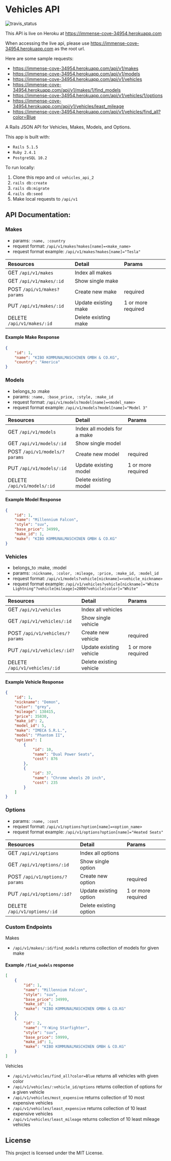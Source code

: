 # Vehicles API

![travis_status](https://travis-ci.org/podoglyph/vehicles_api_2.svg?branch=master)

This API is live on Heroku at https://immense-cove-34954.herokuapp.com

When accessing the live api, please use https://immense-cove-34954.herokuapp.com as the root url.

Here are some sample requests:

* https://immense-cove-34954.herokuapp.com/api/v1/makes
* https://immense-cove-34954.herokuapp.com/api/v1/models
* https://immense-cove-34954.herokuapp.com/api/v1/vehicles
* https://immense-cove-34954.herokuapp.com/api/v1/makes/1/find_models
* https://immense-cove-34954.herokuapp.com/api/v1/vehicles/1/options
* https://immense-cove-34954.herokuapp.com/api/v1/vehicles/least_mileage
* https://immense-cove-34954.herokuapp.com/api/v1/vehicles/find_all?color=Blue

A Rails JSON API for Vehicles, Makes, Models, and Options.

This app is built with:

* `Rails 5.1.5`
* `Ruby 2.4.1`
* `PostgreSQL 10.2`

To run locally:

1. Clone this repo and `cd vehicles_api_2`
3. `rails db:create`
4. `rails db:migrate`
5. `rails db:seed`
5.  Make local requests to `/api/v1`

## API Documentation:

### Makes

* params: `:name, :country`
* request format: `/api/v1/makes?makes[name]=<make_name>`
* request format example: `/api/v1/makes?makes[name]="Tesla"`

| Resources | Detail | Params |
| :-------- |:-------| :-------|
| GET `/api/v1/makes` | Index all makes | |
| GET `/api/v1/makes/:id` | Show single make | |
| POST `/api/v1/makes?params` | Create new make | required |
| PUT `/api/v1/makes/:id` | Update existing make | 1 or more required|
| DELETE `/api/v1/makes/:id` | Delete existing make | |

#### Example Make Response
```json
{
    "id": 1,
    "name": "KIBO KOMMUNALMASCHINEN GMBH & CO.KG",
    "country": "America"
}
```

### Models
* belongs_to :make
* params: `:name, :base_price, :style, :make_id`
* request format: `/api/v1/models?model[name]=<model_name>`
* request format example: `/api/v1/models?model[name]="Model 3"`

| Resources | Detail | Params |
| :-------- |:-------| :-------|
| GET `/api/v1/models` | Index all models for a make | |
| GET `/api/v1/models/:id` | Show single model | |
| POST `/api/v1/models/?params` | Create new model | required |
| PUT `/api/v1/models/:id` | Update existing model | 1 or more required |
| DELETE `/api/v1/models/:id` | Delete existing model | |

#### Example Model Response
```json
{
    "id": 1,
    "name": "Millennium Falcon",
    "style": "suv",
    "base_price": 34999,
    "make_id": 1,
    "make": "KIBO KOMMUNALMASCHINEN GMBH & CO.KG"
}
```

### Vehicles
* belongs_to :make, :model
* params: `:nickname, :color, :mileage, :price, :make_id, :model_id`
* request format: `/api/v1/models?vehicle[nickname]=<vehicle_nickname>`
* request format example: `/api/v1/vehicles?vehicle[nickname]="White Lightning"?vehicle[mileage]=2000?vehicle[color]="White"`

| Resources | Detail | Params |
| :-------- |:-------|:------|
| GET `/api/v1/vehicles` | Index all vehicles | |
| GET `/api/v1/vehicles/:id` | Show single vehicle | |
| POST `/api/v1/vehicles/?params` | Create new vehicle | required |
| PUT `/api/v1/vehicles/:id?` | Update existing vehicle | 1 or more required |
| DELETE `/api/v1/vehicles/:id` | Delete existing vehicle | |

#### Example Vehicle Response
```json
{
    "id": 1,
    "nickname": "Demon",
    "color": "grey",
    "mileage": 138415,
    "price": 35830,
    "make_id": 2,
    "model_id": 5,
    "make": "IMECA S.R.L.",
    "model": "Phantom II",
    "options": [
        {
            "id": 10,
            "name": "Dual Power Seats",
            "cost": 876
        },
        {
            "id": 37,
            "name": "Chrome wheels 20 inch",
            "cost": 235
        }
    ]
}
```

### Options
* params: `:name, :cost`
* request format: `/api/v1/options?option[name]=<option_name>`
* request format example: `/api/v1/options?option[name]="Heated Seats"`

| Resources | Detail | Params |
| :-------- |:-------|:-------|
| GET `/api/v1/options` | Index all options | |
| GET `/api/v1/options/:id` | Show single option | |
| POST `/api/v1/options/?params` | Create new option | required |
| PUT `/api/v1/options/:id?` | Update existing option | 1 or more required |
| DELETE `/api/v1/options/:id` | Delete existing option | |


### Custom Endpoints

Makes
* `/api/v1/makes/:id/find_models` returns collection of models for given make

#### Example `/find_models` response
```json
[
    {
        "id": 1,
        "name": "Millennium Falcon",
        "style": "suv",
        "base_price": 34999,
        "make_id": 1,
        "make": "KIBO KOMMUNALMASCHINEN GMBH & CO.KG"
    },
    {
        "id": 2,
        "name": "Y-Wing Starfighter",
        "style": "suv",
        "base_price": 59999,
        "make_id": 1,
        "make": "KIBO KOMMUNALMASCHINEN GMBH & CO.KG"
    }
]
```

Vehicles
* `/api/v1/vehicles/find_all?color=Blue` returns all vehicles with given color
* `/api/v1/vehicles/:vehicle_id/options` returns collection of options for a given vehicle
* `/api/v1/vehicles/most_expensive` returns collection of 10 most expensive vehicles
* `/api/v1/vehicles/least_expensive` returns collection of 10 least expensive vehicles
* `/api/v1/vehicles/least_mileage` returns collection of 10 least mileage vehicles

## License

This project is licensed under the MIT License.
